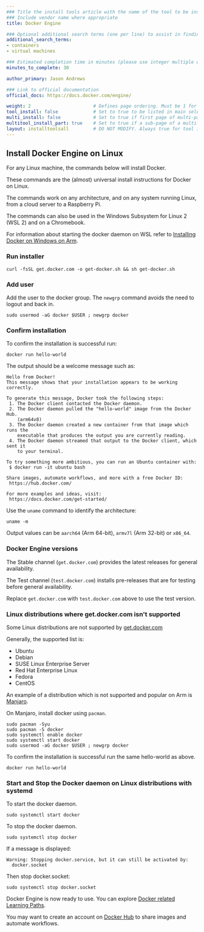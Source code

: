```yaml
---
### Title the install tools article with the name of the tool to be installed
### Include vendor name where appropriate
title: Docker Engine

### Optional additional search terms (one per line) to assist in finding the article
additional_search_terms:
- containers
- virtual machines

### Estimated completion time in minutes (please use integer multiple of 5)
minutes_to_complete: 30

author_primary: Jason Andrews

### Link to official documentation
official_docs: https://docs.docker.com/engine/

weight: 2                       # Defines page ordering. Must be 1 for first (or only) page.
tool_install: false             # Set to true to be listed in main selection page, else false
multi_install: false            # Set to true if first page of multi-page article, else false
multitool_install_part: true    # Set to true if a sub-page of a multi-page article, else false
layout: installtoolsall         # DO NOT MODIFY. Always true for tool install articles
---
```


## Install Docker Engine on Linux

For any Linux machine, the commands below will install Docker.

These commands are the (almost) universal install instructions for Docker on Linux.

The commands work on any architecture, and on any system running Linux, from a cloud server to a Raspberry Pi.

The commands can also be used in the Windows Subsystem for Linux 2 (WSL 2) and on a Chromebook.

For information about starting the docker daemon on WSL refer to [Installing Docker on Windows on Arm](../docker-woa).

### Run installer

```console
curl -fsSL get.docker.com -o get-docker.sh && sh get-docker.sh
```

### Add user

Add the user to the docker group. The `newgrp` command avoids the need to logout and back in.

```console
sudo usermod -aG docker $USER ; newgrp docker
```

### Confirm installation

To confirm the installation is successful run:

```console
docker run hello-world
```

The output should be a welcome message such as:

```output
Hello from Docker!
This message shows that your installation appears to be working correctly.

To generate this message, Docker took the following steps:
 1. The Docker client contacted the Docker daemon.
 2. The Docker daemon pulled the "hello-world" image from the Docker Hub.
    (arm64v8)
 3. The Docker daemon created a new container from that image which runs the
    executable that produces the output you are currently reading.
 4. The Docker daemon streamed that output to the Docker client, which sent it
    to your terminal.

To try something more ambitious, you can run an Ubuntu container with:
 $ docker run -it ubuntu bash

Share images, automate workflows, and more with a free Docker ID:
 https://hub.docker.com/

For more examples and ideas, visit:
 https://docs.docker.com/get-started/

```

Use the `uname` command to identify the architecture:

```console
uname -m
```

Output values can be `aarch64` (Arm 64-bit), `armv7l` (Arm 32-bit) or `x86_64`.

### Docker Engine versions

The Stable channel (`get.docker.com`) provides the latest releases for general availability.

The Test channel (`test.docker.com`) installs pre-releases that are for testing before general availability. 

Replace `get.docker.com` with `test.docker.com` above to use the test version.

### Linux distributions where get.docker.com isn't supported

Some Linux distributions are not supported by [get.docker.com](https://get.docker.com)

Generally, the supported list is:
* Ubuntu
* Debian
* SUSE Linux Enterprise Server
* Red Hat Enterprise Linux
* Fedora
* CentOS

An example of a distribution which is not supported and popular on Arm is [Manjaro](https://manjaro.org).

On Manjaro, install docker using `pacman`.

```console
sudo pacman -Syu 
sudo pacman -S docker
sudo systemctl enable docker
sudo systemctl start docker
sudo usermod -aG docker $USER ; newgrp docker
```

To confirm the installation is successful run the same hello-world as above.

```console
docker run hello-world
```

### Start and Stop the Docker daemon on Linux distributions with systemd

To start the docker daemon.

```console
sudo systemctl start docker
```

To stop the docker daemon.

```console
sudo systemctl stop docker
```

If a message is displayed:

```output
Warning: Stopping docker.service, but it can still be activated by:
  docker.socket
```

Then stop docker.socket:

```console
sudo systemctl stop docker.socket
```

Docker Engine is now ready to use. You can explore [Docker related Learning Paths](/tag/docker/).

You may want to create an account on [Docker Hub](https://hub.docker.com) to share images and automate workflows.

